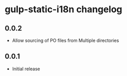 # gulp-static-i18n changelog

## 0.0.2

* Allow sourcing of PO files from Multiple directories

## 0.0.1

* Initial release
